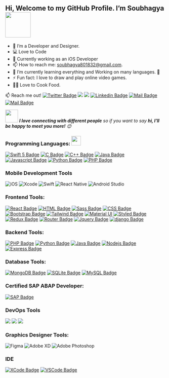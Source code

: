 
## Hi, Welcome to my GitHub Profile. I’m Soubhagya <img src="https://c.tenor.com/uQJyw8sJs5kAAAAM/emoji-emoji-hello.gif" width="80">
- 🔭 I’m a Developer and Designer.
- :computer: Love to Code
- 🤔 Currently working as an iOS Developer
- 📫 How to reach me: soubhagya801832@gmail.com.
- 🌱 I’m currently learning everything and Working on many languages. 🤣
- ⚡ Fun fact: I love to draw and play online video games.
- 👨‍🍳 Love to Cook Food.

:mailbox: Reach me out!
[![Twitter Badge](https://img.shields.io/badge/Twitter-1DA1F2?style=for-the-badge&logo=twitter&logoColor=white)](https://twitter.com/soubhagya_khuku)
[![](https://img.shields.io/badge/YouTube-FF0000?style=for-the-badge&logo=youtube&logoColor=white)](https://www.youtube.com/c/DesignAndCoding)
[![](https://img.shields.io/badge/Facebook-1877F2?style=for-the-badge&logo=facebook&logoColor=white)](https://www.facebook.com/)
[![Linkedin Badge](https://img.shields.io/badge/LinkedIn-0077B5?style=for-the-badge&logo=linkedin&logoColor=white)](https://www.linkedin.com/in/soubhagya-ranjan-das-130483199/)
[![Mail Badge](https://img.shields.io/badge/Instagram-E4405F?style=for-the-badge&logo=instagram&logoColor=white)](https://www.instagram.com/soubhagya32_/)
[![Mail Badge](https://img.shields.io/badge/Gmail-D14836?style=for-the-badge&logo=gmail&logoColor=white)](mailto:soubhagyakhuku851@gmail.com)

<img src="https://media.giphy.com/media/LnQjpWaON8nhr21vNW/giphy.gif" width="40"> <em><b>I love connecting with different people</b> so if you want to say <b>hi, I'll be happy to meet you more!</b> :blush:</em>

### Programming Languages: <img src="https://media.giphy.com/media/WUlplcMpOCEmTGBtBW/giphy.gif" width="30">
[![Swift 5 Badge](https://img.shields.io/badge/Swift-FA7343?style=for-the-badge&logo=swift&logoColor=white)](#)
[![C Badge](https://img.shields.io/badge/C-00599C?style=for-the-badge&logo=c&logoColor=white)](#)
[![C++ Badge](https://img.shields.io/badge/C%2B%2B-00599C?style=for-the-badge&logo=c%2B%2B&logoColor=white)](#)
[![Java Badge](https://img.shields.io/badge/Java-ED8B00?style=for-the-badge&logo=java&logoColor=white)](#)
[![Javascript Badge](https://img.shields.io/badge/-Javascript-F0DB4F?style=for-the-badge&labelColor=black&logo=javascript&logoColor=F0DB4F)](#) 
[![Python Badge](https://img.shields.io/badge/Python-14354C?style=for-the-badge&logo=python&logoColor=white)](#)
[![PHP Badge](https://img.shields.io/badge/PHP-777BB4?style=for-the-badge&logo=php&logoColor=white)](#)

### Mobile Development Tools
![iOS](https://img.shields.io/badge/iOS-000000?style=for-the-badge&logo=ios&logoColor=white)
![Xcode](https://img.shields.io/badge/Xcode-007ACC?style=for-the-badge&logo=Xcode&logoColor=white)
![Swift](https://img.shields.io/badge/swift-F54A2A?style=for-the-badge&logo=swift&logoColor=white)
![React Native](https://img.shields.io/badge/react_native-%2320232a.svg?style=for-the-badge&logo=react&logoColor=%2361DAFB)
![Android Studio](https://img.shields.io/badge/Android%20Studio-3DDC84.svg?style=for-the-badge&logo=android-studio&logoColor=white)

### Frontend Tools:
[![React Badge](https://img.shields.io/badge/-React-61DBFB?style=for-the-badge&labelColor=black&logo=react&logoColor=61DBFB)](#) 
[![HTML Badge](https://img.shields.io/badge/HTML5-E34F26?style=for-the-badge&logo=html5&logoColor=white)](#)
[![Sass Badge](https://img.shields.io/badge/Sass-CC6699?style=for-the-badge&logo=sass&logoColor=white)](#)
[![CSS Badge](https://img.shields.io/badge/CSS3-1572B6?style=for-the-badge&logo=css3&logoColor=white)](#)
[![Bootstrap Badge](https://img.shields.io/badge/Bootstrap-563D7C?style=for-the-badge&logo=bootstrap&logoColor=white)](#)
[![Tailwind Badge](https://img.shields.io/badge/Tailwind_CSS-38B2AC?style=for-the-badge&logo=tailwind-css&logoColor=white)](#)
[![Material UI](	https://img.shields.io/badge/Material--UI-0081CB?style=for-the-badge&logo=material-ui&logoColor=white)](#)
[![Styled Badge](https://img.shields.io/badge/styled--components-DB7093?style=for-the-badge&logo=styled-components&logoColor=white)](#)
[![Redux Badge](https://img.shields.io/badge/Redux-593D88?style=for-the-badge&logo=redux&logoColor=white)](#)
[![Router Badge](https://img.shields.io/badge/React_Router-CA4245?style=for-the-badge&logo=react-router&logoColor=white)](#)
[![Jquery Badge](https://img.shields.io/badge/jQuery-0769AD?style=for-the-badge&logo=jquery&logoColor=white)](#)
[![django Badge](https://img.shields.io/badge/Django-092E20?style=for-the-badge&logo=django&logoColor=white)](#)

### Backend Tools:
[![PHP Badge](https://img.shields.io/badge/PHP-777BB4?style=for-the-badge&logo=php&logoColor=white)](#)
[![Python Badge](https://img.shields.io/badge/Python-14354C?style=for-the-badge&logo=python&logoColor=white)](#)
[![Java Badge](https://img.shields.io/badge/Java-ED8B00?style=for-the-badge&logo=java&logoColor=white)](#)
[![Nodejs Badge](https://img.shields.io/badge/-Nodejs-3C873A?style=for-the-badge&labelColor=black&logo=node.js&logoColor=3C873A)](#)
[![Express Badge](https://img.shields.io/badge/Express.js-404D59?style=for-the-badge)](#)

### Database Tools:
[![MongoDB Badge](https://img.shields.io/badge/MongoDB-4EA94B?style=for-the-badge&logo=mongodb&logoColor=white)](#)
[![SQLite Badge](https://img.shields.io/badge/SQLite-07405E?style=for-the-badge&logo=sqlite&logoColor=white)](#)
[![MySQL Badge](https://img.shields.io/badge/MySQL-00000F?style=for-the-badge&logo=mysql&logoColor=white)](#)

### Certified SAP ABAP Developer:
[![SAP Badge](https://img.shields.io/badge/SAP-0FAAFF?style=for-the-badge&logo=sap&logoColor=white)](#)

### DevOps Tools
[![](https://img.shields.io/badge/Heroku-430098?style=for-the-badge&logo=heroku&logoColor=white)](#)
[![](https://img.shields.io/badge/Amazon_AWS-232F3E?style=for-the-badge&logo=amazon-aws&logoColor=white)](#)
[![](https://img.shields.io/badge/Microsoft_Azure-0089D6?style=for-the-badge&logo=microsoft-azure&logoColor=white)](#)

### Graphics Designer Tools:
![Figma](https://img.shields.io/badge/figma-%23F24E1E.svg?style=for-the-badge&logo=figma&logoColor=white)
![Adobe XD](https://img.shields.io/badge/Adobe%20XD-470137?style=for-the-badge&logo=Adobe%20XD&logoColor=#FF61F6)
![Adobe Photoshop](https://img.shields.io/badge/adobe%20photoshop-%2331A8FF.svg?style=for-the-badge&logo=adobe%20photoshop&logoColor=white)

### IDE
[![XCode Badge](https://img.shields.io/badge/Xcode-007ACC?style=for-the-badge&logo=Xcode&logoColor=white)](#)
[![VSCode Badge](https://img.shields.io/badge/Visual_Studio_Code-0078D4?style=for-the-badge&logo=visual%20studio%20code&logoColor=white)](#)

